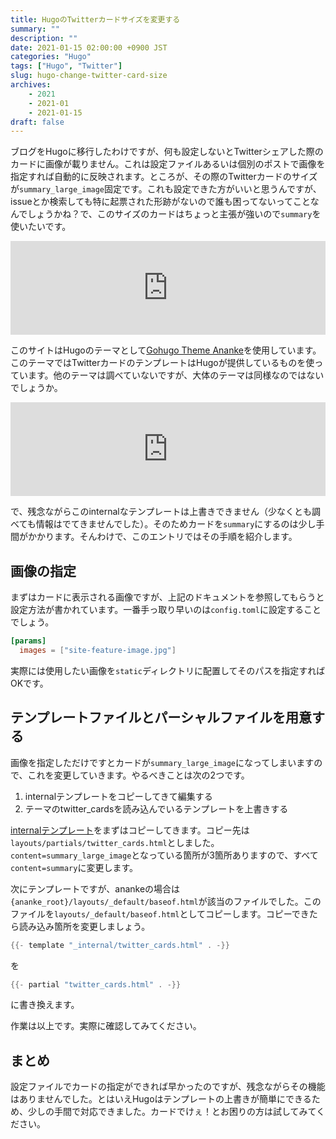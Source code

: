 ```yaml
---
title: HugoのTwitterカードサイズを変更する
summary: ""
description: ""
date: 2021-01-15 02:00:00 +0900 JST
categories: "Hugo"
tags: ["Hugo", "Twitter"]
slug: hugo-change-twitter-card-size
archives:
    - 2021
    - 2021-01
    - 2021-01-15
draft: false
---
```


ブログをHugoに移行したわけですが、何も設定しないとTwitterシェアした際のカードに画像が載りません。これは設定ファイルあるいは個別のポストで画像を指定すれば自動的に反映されます。ところが、その際のTwitterカードのサイズが`summary_large_image`固定です。これも設定できた方がいいと思うんですが、issueとか検索しても特に起票された形跡がないので誰も困ってないってことなんでしょうかね？で、このサイズのカードはちょっと主張が強いので`summary`を使いたいです。

<iframe class="hatenablogcard" style="width:100%;" frameborder="0" scrolling="no" src="https://hatenablog-parts.com/embed?url=https://developer.twitter.com/ja/docs/tweets/optimize-with-cards/guides/getting-started"></iframe>

このサイトはHugoのテーマとして[Gohugo Theme Ananke](https://themes.gohugo.io/gohugo-theme-ananke/)を使用しています。このテーマではTwitterカードのテンプレートはHugoが提供しているものを使っています。他のテーマは調べていないですが、大体のテーマは同様なのではないでしょうか。

<iframe class="hatenablogcard" style="width:100%;" frameborder="0" scrolling="no" src="https://hatenablog-parts.com/embed?url=https://gohugo.io/templates/internal/"></iframe>

で、残念ながらこのinternalなテンプレートは上書きできません（少なくとも調べても情報はでてきませんでした）。そのためカードを`summary`にするのは少し手間がかかります。そんわけで、このエントリではその手順を紹介します。

## 画像の指定

まずはカードに表示される画像ですが、上記のドキュメントを参照してもらうと設定方法が書かれています。一番手っ取り早いのは`config.toml`に設定することでしょう。

```toml
[params]
  images = ["site-feature-image.jpg"]
```

実際には使用したい画像を`static`ディレクトリに配置してそのパスを指定すればOKです。

## テンプレートファイルとパーシャルファイルを用意する

画像を指定しただけですとカードが`summary_large_image`になってしまいますので、これを変更していきます。やるべきことは次の2つです。

1. internalテンプレートをコピーしてきて編集する
2. テーマのtwitter_cardsを読み込んでいるテンプレートを上書きする

[internalテンプレート](https://github.com/gohugoio/hugo/blob/master/tpl/tplimpl/embedded/templates/twitter_cards.html)をまずはコピーしてきます。コピー先は`layouts/partials/twitter_cards.html`としました。`content=summary_large_image`となっている箇所が3箇所ありますので、すべて`content=summary`に変更します。

次にテンプレートですが、anankeの場合は`{ananke_root}/layouts/_default/baseof.html`が該当のファイルでした。このファイルを`layouts/_default/baseof.html`としてコピーします。コピーできたら読み込み箇所を変更しましょう。

```go
{{- template "_internal/twitter_cards.html" . -}}
```

を

```go
{{- partial "twitter_cards.html" . -}}
```

に書き換えます。

作業は以上です。実際に確認してみてください。

## まとめ

設定ファイルでカードの指定ができれば早かったのですが、残念ながらその機能はありませんでした。とはいえHugoはテンプレートの上書きが簡単にできるため、少しの手間で対応できました。カードでけぇ！とお困りの方は試してみてください。
